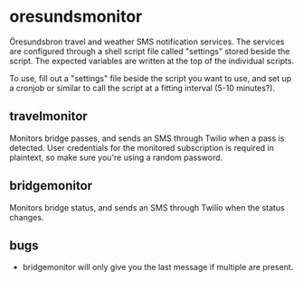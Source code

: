 # oresundsmonitor

Öresundsbron travel and weather SMS notification services. The services are configured through a shell script file called "settings" stored beside the script. The expected variables are written at the top of the individual scripts.

To use, fill out a "settings" file beside the script you want to use, and set up a cronjob or similar to call the script at a fitting interval (5-10 minutes?).

## travelmonitor

Monitors bridge passes, and sends an SMS through Twilio when a pass is detected. User credentials for the monitored subscription is required in plaintext, so make sure you're using a random password.

## bridgemonitor

Monitors bridge status, and sends an SMS through Twilio when the status changes.

## bugs

* bridgemonitor will only give you the last message if multiple are present.
